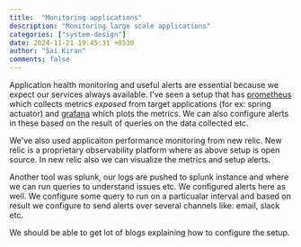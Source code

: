 ```yaml
---
title:  "Monitoring applications"
description: "Monitoring large scale applications"
categories: ["system-design"]
date: 2024-11-21 19:45:31 +0530
author: "Sai Kiran"
comments: false
---
```


Application health monitoring and useful alerts are essential because we expect our services always available. I've seen a setup that has [prometheus](https://prometheus.io/) which collects metrics *exposed* from target applications (for ex: spring actuator) and [grafana](https://grafana.com/) which plots the metrics.
We can also configure alerts in these based on the result of queries on the data collected etc.

We've also used applicaiton performance monitoring from new relic. New relic is a proprietary observability platform where as above setup is open source. In new relic also we can visualize the metrics and setup alerts.

Another tool was splunk, our logs are pushed to splunk instance and where we can run queries to understand issues etc. We configured alerts here as well. We configure some query to run on a particualar interval and based on result we configure to send alerts over several channels like: email, slack etc.

We should be able to get lot of blogs explaining how to configure the setup.
